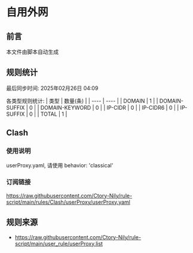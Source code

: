 # 自用外网

## 前言
本文件由脚本自动生成

## 规则统计
最后同步时间: 2025年02月26日 04:09

各类型规则统计:
| 类型 | 数量(条)  | 
| ---- | ----  |
| DOMAIN | 1 | 
| DOMAIN-SUFFIX | 0 | 
| DOMAIN-KEYWORD | 0 | 
| IP-CIDR | 0 | 
| IP-CIDR6 | 0 | 
| IP-SUFFIX | 0 | 
| TOTAL | 1 | 
## Clash 
### 使用说明 
userProxy.yaml, 请使用 behavior: 'classical' 
### 订阅链接 
https://raw.githubusercontent.com/Ctory-Nily/rule-script/main/rules/Clash/userProxy/userProxy.yaml 
## 规则来源 
- https://raw.githubusercontent.com/Ctory-Nily/rule-script/main/user_rule/userProxy.list 
